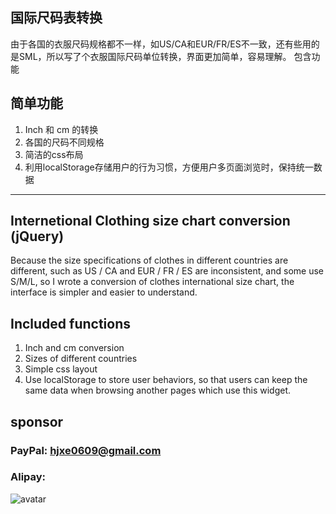 ## 国际尺码表转换
由于各国的衣服尺码规格都不一样，如US/CA和EUR/FR/ES不一致，还有些用的是SML，所以写了个衣服国际尺码单位转换，界面更加简单，容易理解。
包含功能
## 简单功能
1. Inch 和 cm 的转换
2. 各国的尺码不同规格
3. 简洁的css布局
4. 利用localStorage存储用户的行为习惯，方便用户多页面浏览时，保持统一数据
---
## Internetional Clothing size chart conversion (jQuery)
Because the size specifications of clothes in different countries are different, such as US / CA and EUR / FR / ES are inconsistent, and some use S/M/L, so I wrote a conversion of clothes international size chart, the interface is simpler and easier to understand.
## Included functions
1. Inch and cm conversion
2. Sizes of different countries
3. Simple css layout
4. Use localStorage to store user behaviors, so that users can keep the same data when browsing another pages which use this widget.
## sponsor
### PayPal: hjxe0609@gmail.com
### Alipay:
![avatar](https://res.cloudinary.com/delehpjqm/image/upload/v1578395326/paypal/alipay/alipay.jpg)
